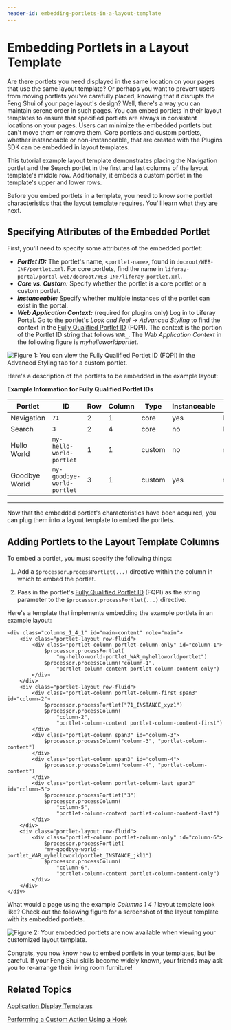 ```yaml
---
header-id: embedding-portlets-in-a-layout-template
---
```


# Embedding Portlets in a Layout Template

Are there portlets you need displayed in the same location on your pages that
use the same layout template? Or perhaps you want to prevent users from moving
portlets you've carefully placed, knowing that it disrupts the Feng Shui of your
page layout's design? Well, there's a way you can maintain serene order in such
pages. You can embed portlets in their layout templates to ensure that specified
portlets are always in consistent locations on your pages. Users can minimize
the embedded portlets but can't move them or remove them. Core portlets and
custom portlets, whether instanceable or non-instanceable, that are created with
the Plugins SDK can be embedded in layout templates. 

This tutorial example layout template demonstrates placing the Navigation
portlet and the Search portlet in the first and last columns of the layout
template's middle row. Additionally, it embeds a custom portlet in the
template's upper and lower rows. 

Before you embed portlets in a template, you need to know some portlet
characteristics that the layout template requires. You'll learn what they are
next. 

## Specifying Attributes of the Embedded Portlet

First, you'll need to specify some attributes of the embedded portlet:

- ***Portlet ID:*** The portlet's name, `<portlet-name>`, found in
  `docroot/WEB-INF/portlet.xml`. For core portlets, find the name in
  `liferay-portal/portal-web/docroot/WEB-INF/liferay-portlet.xml`. 
- ***Core vs. Custom:*** Specify whether the portlet is a core portlet or
  a custom portlet. 
- ***Instanceable:*** Specify whether multiple instances of the portlet can
  exist in the portal. 
- ***Web Application Context:*** (required for plugins only) Log in to
  Liferay Portal. Go to the portlet's *Look and Feel* &rarr; *Advanced
  Styling* to find the context in the [Fully Qualified Portlet ID](/participate/liferaypedia/-/wiki/Main/Fully+Qualified+Portlet+ID)
  \(FQPI\). The context is the portion of the Portlet ID string that follows
  `WAR_`. The *Web Application Context* in the following figure is
  *myhelloworldportlet*. 

![Figure 1: You can view the Fully Qualified Portlet ID (FQPI) in the Advanced Styling tab for a custom portlet.](../../images/layout-template-custom-portlet-look-n-feel.png)

Here's a description of the portlets to be embedded in the example layout:

**Example Information for Fully Qualified Portlet IDs** 

| Portlet      | ID                         | Row | Column | Type   | Instanceable | Context |
-------------- | -------------------------- | --- | ------ | ------ | ------------ | ------- |
 Navigation    | `71`                       | 2   | 1      | core   | yes | N/A |
 Search        | `3`                        | 2   | 4      | core   | no  | N/A |
 Hello World   | `my-hello-world-portlet`   | 1   | 1      | custom | no  | myhelloworldportlet |
 Goodbye World | `my-goodbye-world-portlet` | 3   | 1      | custom | yes | myhelloworldportlet |
---

Now that the embedded portlet's characteristics have been acquired, you can
plug them into a layout template to embed the portlets. 

## Adding Portlets to the Layout Template Columns

To embed a portlet, you must specify the following things: 

1.  Add a `$processor.processPortlet(...)` directive within the column in which
to embed the portlet. 

2.  Pass in the portlet's [Fully Qualified Portlet ID](/participate/liferaypedia/-/wiki/Main/Fully+Qualified+Portlet+ID)
    \(FQPI\) as the string parameter to the `$processor.processPortlet(...)`
    directive. 

Here's a template that implements embedding the example portlets in an example
layout: 

    <div class="columns_1_4_1" id="main-content" role="main">
        <div class="portlet-layout row-fluid">
            <div class="portlet-column portlet-column-only" id="column-1">
                $processor.processPortlet(
                    "my-hello-world-portlet_WAR_myhelloworldportlet")
                $processor.processColumn("column-1",
                    "portlet-column-content portlet-column-content-only")
            </div>
        </div>
        <div class="portlet-layout row-fluid">
            <div class="portlet-column portlet-column-first span3" id="column-2">
                $processor.processPortlet("71_INSTANCE_xyz1")
                $processor.processColumn(
                    "column-2",
                    "portlet-column-content portlet-column-content-first")
            </div>
            <div class="portlet-column span3" id="column-3">
                $processor.processColumn("column-3", "portlet-column-content")
            </div>
            <div class="portlet-column span3" id="column-4">
                $processor.processColumn("column-4", "portlet-column-content")
            </div>
            <div class="portlet-column portlet-column-last span3" id="column-5">
                $processor.processPortlet("3")
                $processor.processColumn(
                    "column-5",
                    "portlet-column-content portlet-column-content-last")
            </div>
        </div>
        <div class="portlet-layout row-fluid">
            <div class="portlet-column portlet-column-only" id="column-6">
                $processor.processPortlet(
                "my-goodbye-world-portlet_WAR_myhelloworldportlet_INSTANCE_jkl1")
                $processor.processColumn(
                    "column-6",
                    "portlet-column-content portlet-column-content-only")
            </div>
        </div>
    </div>

What would a page using the example *Columns 1 4 1* layout template look like?
Check out the following figure for a screenshot of the layout template with its
embedded portlets. 

![Figure 2: Your embedded portlets are now available when viewing your customized layout template.](../../images/layout-template-embed-portlets-visual.png)

Congrats, you now know how to embed portlets in your templates, but be careful. 
If your Feng Shui skills become widely known, your friends may ask you to 
re-arrange their living room furniture!

## Related Topics

[Application Display Templates](/docs/6-2/tutorials/-/knowledge_base/t/application-display-templates)

[Performing a Custom Action Using a Hook](/docs/6-2/tutorials/-/knowledge_base/t/performing-a-custom-action-using-a-hook)


